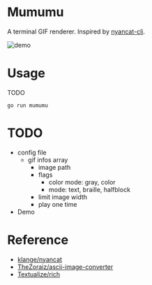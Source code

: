 # Mumumu
A terminal GIF renderer. Inspired by [nyancat-cli](https://github.com/klange/nyancat).

![demo](https://drive.google.com/uc?id=11rU0c8WeDMS5IQCASwfTit6fUW2pq5UZ)


# Usage
TODO
```
go run mumumu
```

# TODO
- config file 
    - gif infos array
        - image path
        - flags
            - color mode: gray, color
            - mode: text, braille, halfblock
        - limit image width 
        - play one time
- Demo

# Reference
- [klange/nyancat](https://github.com/klange/nyancat)
- [TheZoraiz/ascii-image-converter](https://github.com/TheZoraiz/ascii-image-converter)
- [Textualize/rich](https://github.com/Textualize/rich)
